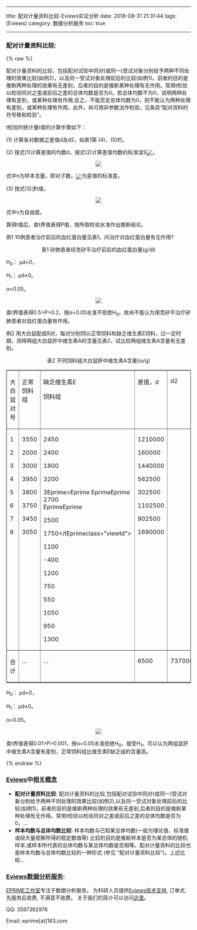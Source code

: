 
---
title: 配对计量资料比较-Eviews实证分析
date: 2018-08-31 21:31:44
tags: [Eviews]
category: 数据分析服务
toc: true

---



<span></span>
<!-- more -->



### 配对计量资料比较:

{% raw %}
<div class="p1">配对计量资料的比较，包括配对试验中同对(或同一)受试对象分别给予两种不同处理的效果比较(如例2)，以及同一受试对象处理前后的比较(如例1)。前者的目的是推断两种处理的效果有无差别，后者的目的是推断某种处理有无作用。常用t检验以检验同对之差或前后之差的总体均数是否为0。若总体均数不为0，说明两种处理有差别，或某种处理有作用;反之，不能否定总体均数为0，则不能认为两种处理有差别，或某种处理有作用。此外，尚可用非参数法作检验，见条目“配对资料的符号秩和检验”。

<p>t检验时统计量t值的计算步骤如下：

</p><p>(1) 计算各对数据之差值d及d2，如表1第 (4)、(5)栏。

</p><p>(2) 按式(1)计算差值的均数d，按式(2)计算差值均数的标准误S<img imgpath="" align="absmiddle" src="/CRFDPIC/R200612059/R200612059.0103.50.6.bmp">，</p><p align="center"><img imgpath="/CRFDPIC/R200612059/R200612059.0103.14.png" align="absmiddle" src="/CRFDPIC/R200612059/R200612059.0103.14.gif"></p>

<p>式中n为样本含量，即对子数。<img imgpath="/CRFDPIC/R200612059/R200612059.0103.16.png" align="absmiddle" src="/CRFDPIC/R200612059/R200612059.0103.16.gif">为差值的标准差。

</p><p>(3) 按式(3)求t值，</p><p align="center"><img imgpath="/CRFDPIC/R200612059/R200612059.0103.18.png" align="absmiddle" src="/CRFDPIC/R200612059/R200612059.0103.18.gif"></p>

式中v为自由度。

<p>算得t值后，查t界值表得P值，按所取检验水准作出推断结论。

</p><p>例1 10例患者治疗前后的血红蛋白量见表1。问治疗对血红蛋白量有无作用?

</p><p></p><p align="center">表1 矽肺患者经克矽平治疗前后的血红蛋白量(g/dl)</p>

<p>H<sub>0</sub>： μd=0，

</p><p>H<sub>1</sub>： μd≠0。

</p><p>α=0.05。</p><p align="center"><img imgpath="/CRFDPIC/R200612059/R200612059.0104.1.png" align="absmiddle" src="/CRFDPIC/R200612059/R200612059.0104.1.gif"></p>

查t界值表得0.5&gt;P&gt;0.2，按α=0.05水准不拒绝H<sub>0</sub>。故尚不能认为用克矽平治疗矽肺患者对血红蛋白量有作用。

<p>例2 用大白鼠配成8对，每对分别饲以正常饲料和缺乏维生素E饲料，过一定时期，测得两组大白鼠肝中维生素A的含量见表2，试比较两组维生素A含量有无差别。

</p><p></p><p align="center">表2 不同饲料组大白鼠肝中维生素A含量(iu/g)</p><p align="center"></p><div class="dtable"><table imgpath="/CRFDPIC/R200612059/R200612059.0104.3.png" class="viewtb" border="1"><tr valign="top"><td class="viewtd">

大白鼠对号</td><td class="viewtd">

正常饲料组</td><td class="viewtd">

缺乏维生素E<br>

饲料组</td><td class="viewtd">

差值，d</td><td class="viewtd">

d2</td></tr><tr valign="top"><td class="viewtd">

1<br>

2<br>

3<br>

4<br>

5<br>

6<br>

7<br>

8</td><td class="viewtd">

3550<br>

2000<br>

3000<br>

3950<br>

3800<br>

3750<br>

3450<br>

3050</td><td class="viewtd">

2450<br>

2400<br>

1800<br>

3200<br>

3Eprime>Eprime
EprimeEprime
2700<br>EprimeEprime

2500<br>

1750</tEprimeclass="viewtd">

1100<br>

-400<br>

1200<br>

750<br>

550<br>

1050<br>

950<br>

1300</td><td class="viewtd">

1210000<br>

160000<br>

1440000<br>

562500<br>

302500<br>

1102500<br>

902500<br>

1690000</td></tr><tr valign="top"><td class="viewtd">

合 计</td><td class="viewtd">

…</td><td class="viewtd">

…</td><td class="viewtd">

6500</td><td class="viewtd">

7370000</td></tr></table></div>

<p>H<sub>0</sub>： μd=0，

</p><p>H<sub>1</sub>： μd≠0。

</p><p>α=0.05。</p><p align="center"><img imgpath="/CRFDPIC/R200612059/R200612059.0104.5.png" align="absmiddle" src="/CRFDPIC/R200612059/R200612059.0104.5.gif"></p>

<p>查t界值表得0.01&gt;P&gt;0.001，按α=0.05水准拒绝H<sub>0</sub>，接受H<sub>1</sub>。可以认为两组鼠肝中维生素A含量有差别，正常饲料组比维生素E缺乏组的含量高。</p></div>
{% endraw %}



### [Eviews](/tags/Eviews/)中[相关概念](/categories/数据分析服务)

- **配对计量资料比较**: 配对计量资料的比较,包括配对试验中同对(或同一)受试对象分别给予两种不同处理的效果比较(如例2),以及同一受试对象处理前后的比较(如例1)。前者的目的是推断两种处理的效果有无差别,后者的目的是推断某种处理有无作用。常用t检验以检验同对之差或前后之差的总体均数是否为0。...
- **样本均数与总体均数比较**: 样本均数与已知某总体均数(一般为理论值、标准值或经大量观察所得的稳定数值等) 比较的目的是推断样本是否为某总体的随机样本,或样本所代表的总体均数与某总体均数是否相等。配对计量资料的比较也是样本均数与总体均数比较的一种形式 (参见 “配对计量资料比较”)。上述比较...




### [Eviews](/tags/Eviews/)[数据分析服务](/categories/数据分析服务/):
[EPRIME工作室](http://eprime.cn/)专注于数据分析服务。
为科研人员提供[Eviews技术支持](http://eprime.cn/2018/08/18/EPRIME工作室Eviews代做服务详情/), 订单式, 先服务后收费, 不满意不收费。
关于我们的简介可以访问[这里](http://eprime.cn/2018/08/17/关于EPRIME工作室/)。

QQ: 3597392976

Email: eprime[at]163.com


